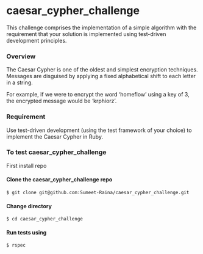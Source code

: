 # caesar_cypher_challenge
<p>This challenge comprises the implementation of a simple algorithm with the requirement that your solution is implemented using test-driven development principles.</p> 

### Overview 
<p>The Caesar Cypher is one of the oldest and simplest encryption techniques. Messages are disguised by applying a fixed alphabetical shift to each letter in a string.</p>
<p> For example, if we were to encrypt the word ‘homeflowʼ using a key of 3, the encrypted message would be ‘krphiorzʼ.</p>

### Requirement
<p>Use test-driven development (using the test framework of your choice) to implement the Caesar Cypher in Ruby.</p>

### To test caesar_cypher_challenge

First install repo

#### Clone the caesar_cypher_challenge repo 

`$ git clone git@github.com:Sumeet-Raina/caesar_cypher_challenge.git`

#### Change directory  

`$ cd caesar_cypher_challenge`

#### Run tests using  

`$ rspec`
